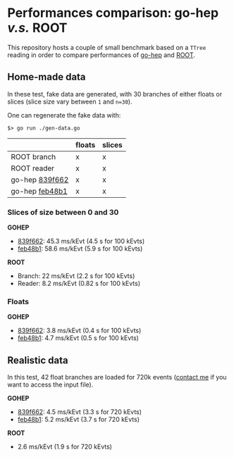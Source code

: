 # Performances comparison: go-hep *v.s.* ROOT

This repository hosts a couple of small benchmark based on a `TTree` reading
in order to compare performances of [go-hep](https://go-hep.org/) and [ROOT](https://root.cern.ch/).


## Home-made data

In these test, fake data are generated, with 30 branches of either floats or slices (slice size vary between `1` and `n=30`).

One can regenerate the fake data with:

```
$> go run ./gen-data.go
```

|   | floats  | slices  |
|---|---|---|
| ROOT branch  | x  | x  |
| ROOT reader  | x  | x  |
| go-hep [839f662](https://github.com/go-hep/hep/commit/1f253e6bf631b7a947f17c08168272b81839f662) | x | x |
| go-hep [feb48b1](https://github.com/go-hep/hep/commit/f6acb63617113ff72668b749065faab99feb48b1) | x | x |

### Slices of size between 0 and 30

**GOHEP**
 + [839f662](https://github.com/go-hep/hep/commit/1f253e6bf631b7a947f17c08168272b81839f662): 45.3 ms/kEvt (4.5 s for 100 kEvts)
 + [feb48b1](https://github.com/go-hep/hep/commit/f6acb63617113ff72668b749065faab99feb48b1): 58.6 ms/kEvt (5.9 s for 100 kEvts)

**ROOT**
 + Branch: 22 ms/kEvt (2.2 s for 100 kEvts)
 + Reader: 8.2 ms/kEvt (0.82 s for 100 kEvts)

### Floats

**GOHEP**

 + [839f662](https://github.com/go-hep/hep/commit/1f253e6bf631b7a947f17c08168272b81839f662): 3.8 ms/kEvt (0.4 s for 100 kEvts)
 + [feb48b1](https://github.com/go-hep/hep/commit/f6acb63617113ff72668b749065faab99feb48b1): 4.7 ms/kEvt (0.5 s for 100 kEvts)


## Realistic data 

In this test, 42 float branches are loaded for 720k events ([contact me](mailto:romain.madar@cern.ch) if you want to access the input file).

**GOHEP** 
 + [839f662](https://github.com/go-hep/hep/commit/1f253e6bf631b7a947f17c08168272b81839f662): 4.5 ms/kEvt (3.3 s for 720 kEvts)
 + [feb48b1](https://github.com/go-hep/hep/commit/f6acb63617113ff72668b749065faab99feb48b1): 5.2 ms/kEvt (3.7 s for 720 kEvts)

**ROOT**
 + 2.6 ms/kEvt (1.9 s for 720 kEvts)



